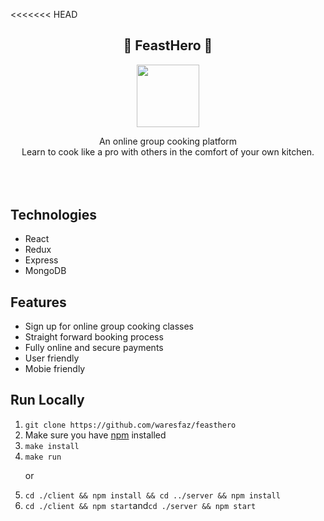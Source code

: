<<<<<<< HEAD
<section>
<div style='text-align: center; width: 100%'>
    <h1>🍲 FeastHero 🍲</h1>
</div>

<div style='width: 100%; text-align: center'>
    <a target='_blank' href='https://www.feasthero.com'><img width='100px' src="https://www.feasthero.com/images/FeastHeroLogo.png"></a>
</div>
<div style='text-align: center; margin-bottom: 5rem'>
    <p>
    An online group cooking platform
    <br />
    Learn to cook like a pro with others in
    the comfort of your own kitchen.
    </p>
</div>
</section>

<section>
    <h2>Technologies</h2>
    <ul>
        <li>React</li>
        <li>Redux</li>
        <li>Express</li>
        <li>MongoDB</li>
    </ul>
</section>

<section>
    <h2>Features</h2>
    <ul>
        <li>Sign up for online group cooking classes</li>
        <li>Straight forward booking process</li>
        <li>Fully online and secure payments</li>
        <li>User friendly</li>
        <li>Mobie friendly</li>
    </ul>
</section>

<section>
    <h2>Run Locally</h1>
    <ol>
        <li><code>git clone https://github.com/waresfaz/feasthero</code></li>
        <li>Make sure you have <a href='https://www.npmjs.com/'>npm</a> installed</li>
        <li><code>make install</code></li>
        <li><code>make run</code>
        <p>or</p>
        <li><code>cd ./client && npm install && cd ../server && npm install</code></li>
        <li><code>cd ./client && npm start</code>and<code>cd ./server && npm start</code></li>
    <ol>
</section>